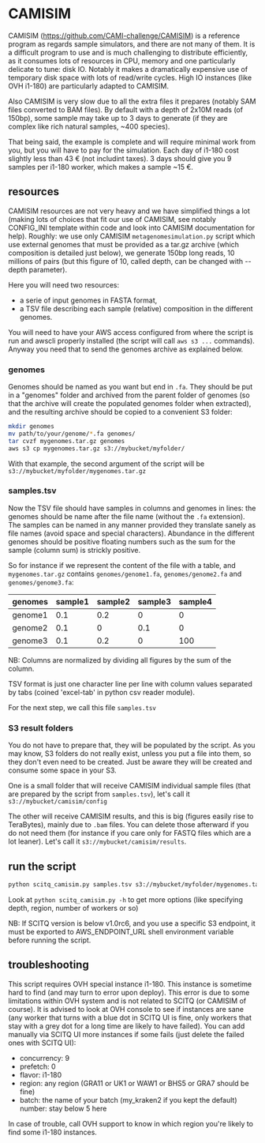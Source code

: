 # CAMISIM

CAMISIM (https://github.com/CAMI-challenge/CAMISIM) is a reference program as regards sample simulators, and there are not many of them. It is a difficult program to use and is much challenging to distribute efficiently, as it consumes lots of resources in CPU, memory and one particularly delicate to tune: disk IO. Notably it makes a dramatically expensive use of temporary disk space with lots of read/write cycles. High IO instances (like OVH i1-180) are particularly adapted to CAMISIM.

Also CAMISIM is very slow due to all the extra files it prepares (notably SAM files converted to BAM files). By default with a depth of 2x10M reads (of 150bp), some sample may take up to 3 days to generate (if they are complex like rich natural samples, ~400 species).

That being said, the example is complete and will require minimal work from you, but you will have to pay for the simulation. Each day of i1-180 cost slightly less than 43 € (not includint taxes). 3 days should give you 9 samples per i1-180 worker, which makes a sample ~15 €.

## resources

CAMISIM resources are not very heavy and we have simplified things a lot (making lots of choices that fit our use of CAMISIM, see notably CONFIG_INI template within code and look into CAMISIM documentation for help). Roughly: we use only CAMISIM `metagenomesimulation.py` script which use external genomes that must be provided as a tar.gz archive (which composition is detailed just below), we generate 150bp long reads, 10 millions of pairs (but this figure of 10, called depth, can be changed with --depth parameter).

Here you will need two resources:
- a serie of input genomes in FASTA format,
- a TSV file describing each sample (relative) composition in the different genomes.

You will need to have your AWS access configured from where the script is run and awscli properly installed (the script will call `aws s3 ...` commands). Anyway you need that to send the genomes archive as explained below.

### genomes

Genomes should be named as you want but end in `.fa`. They should be put in a "genomes" folder and archived from the parent folder of genomes (so that the archive will create the populated genomes folder when extracted), and the resulting archive should be copied to a convenient S3 folder:

```bash
mkdir genomes
mv path/to/your/genome/*.fa genomes/
tar cvzf mygenomes.tar.gz genomes
aws s3 cp mygenomes.tar.gz s3://mybucket/myfolder/
```
With that example, the second argument of the script will be `s3://mybucket/myfolder/mygenomes.tar.gz`

### samples.tsv

Now the TSV file should have samples in columns and genomes in lines: the genomes should be name after the file name (without the `.fa` extension). The samples can be named in any manner provided they translate sanely as file names (avoid space and special characters). Abundance in the different genomes should be positive floating numbers such as the sum for the sample (column sum) is strickly positive.

So for instance if we represent the content of the file with a table, and `mygenomes.tar.gz` contains `genomes/genome1.fa`, `genomes/genome2.fa` and `genomes/genome3.fa`:

| genomes | sample1 | sample2 | sample3 | sample4 |
| ------- | ------- | ------- | ------- | ------- | 
| genome1 |   0.1   |   0.2   |    0    |    0    |
| genome2 |   0.1   |    0    |   0.1   |    0    |
| genome3 |   0.1   |   0.2   |    0    |   100   |

NB: Columns are normalized by dividing all figures by the sum of the column.

TSV format is just one character line per line with column values separated by tabs (coined 'excel-tab' in python csv reader module).

For the next step, we call this file `samples.tsv`

### S3 result folders

You do not have to prepare that, they will be populated by the script. As you may know, S3 folders do not really exist, unless you put a file into them, so they don't even need to be created. Just be aware they will be created and consume some space in your S3.

One is a small folder that will receive CAMISIM individual sample files (that are prepared by the script from `samples.tsv`), let's call it `s3://mybucket/camisim/config`

The other will receive CAMISIM results, and this is big (figures easily rise to TeraBytes), mainly due to `.bam` files. You can delete those afterward if you do not need them (for instance if you care only for FASTQ files which are a lot leaner). Let's call it `s3://mybucket/camisim/results`.

## run the script

```bash
python scitq_camisim.py samples.tsv s3://mybucket/myfolder/mygenomes.tar.gz s3://mybucket/camisim/config s3://mybucket/camisim/results
```

Look at `python scitq_camisim.py -h` to get more options (like specifying depth, region, number of workers or so)

NB: If SCITQ version is below v1.0rc6, and you use a specific S3 endpoint, it must be exported to AWS_ENDPOINT_URL shell environment variable before running the script.

## troubleshooting

This script requires OVH special instance i1-180. This instance is sometime hard to find (and may turn to error upon deploy). This error is due to some limitations within OVH system and is not related to SCITQ (or CAMISIM of course). It is advised to look at OVH console to see if instances are sane (any worker that turns with a blue dot in SCITQ UI is fine, only workers that stay with a grey dot for a long time are likely to have failed). You can add manually via SCITQ UI more instances if some fails (just delete the failed ones with SCITQ UI):

- concurrency: 9
- prefetch: 0
- flavor: i1-180
- region: any region (GRA11 or UK1 or WAW1 or BHS5 or GRA7 should be fine)
- batch: the name of your batch (my_kraken2 if you kept the default)
number: stay below 5 here

In case of trouble, call OVH support to know in which region you're likely to find some i1-180 instances.